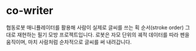 # co-writer
협동로봇 매니퓰레이터를 활용해 사람이 실제로 글씨를 쓰는 획 순서(stroke order) 그대로 재현하는 필기 모방 프로젝트입니다. 로봇은 자모 단위의 궤적 데이터를 따라 펜을 움직이며, 마치 사람처럼 순차적으로 글씨를 써 내려갑니다.
